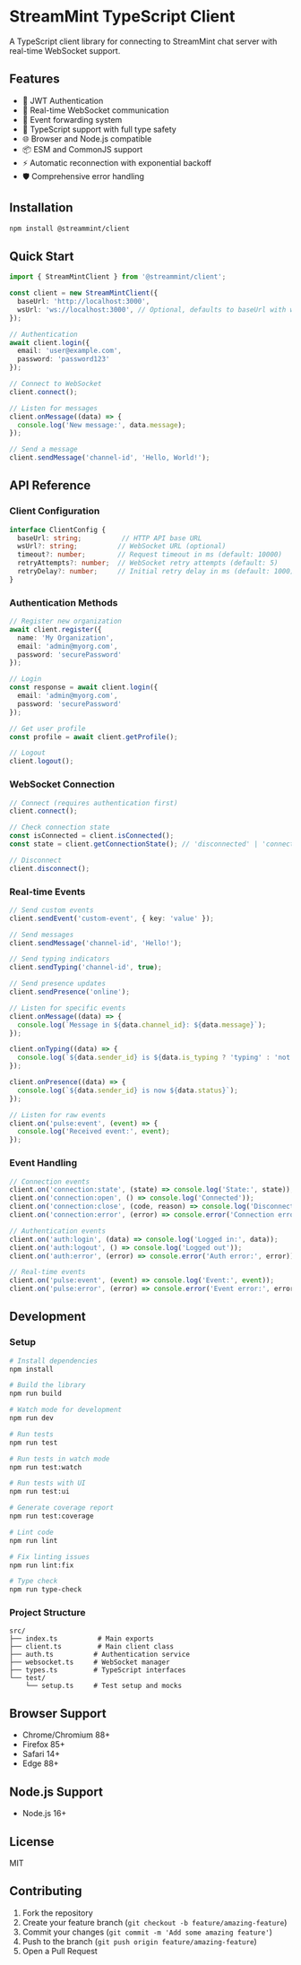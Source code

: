 # StreamMint TypeScript Client

A TypeScript client library for connecting to StreamMint chat server with real-time WebSocket support.

## Features

- 🔐 JWT Authentication
- 🚀 Real-time WebSocket communication
- 📡 Event forwarding system
- 🎯 TypeScript support with full type safety
- 🌐 Browser and Node.js compatible
- 📦 ESM and CommonJS support
- ⚡ Automatic reconnection with exponential backoff
- 🛡️ Comprehensive error handling

## Installation

```bash
npm install @streammint/client
```

## Quick Start

```typescript
import { StreamMintClient } from '@streammint/client';

const client = new StreamMintClient({
  baseUrl: 'http://localhost:3000',
  wsUrl: 'ws://localhost:3000', // Optional, defaults to baseUrl with ws protocol
});

// Authentication
await client.login({
  email: 'user@example.com',
  password: 'password123'
});

// Connect to WebSocket
client.connect();

// Listen for messages
client.onMessage((data) => {
  console.log('New message:', data.message);
});

// Send a message
client.sendMessage('channel-id', 'Hello, World!');
```

## API Reference

### Client Configuration

```typescript
interface ClientConfig {
  baseUrl: string;          // HTTP API base URL
  wsUrl?: string;          // WebSocket URL (optional)
  timeout?: number;        // Request timeout in ms (default: 10000)
  retryAttempts?: number;  // WebSocket retry attempts (default: 5)
  retryDelay?: number;     // Initial retry delay in ms (default: 1000)
}
```

### Authentication Methods

```typescript
// Register new organization
await client.register({
  name: 'My Organization',
  email: 'admin@myorg.com',
  password: 'securePassword'
});

// Login
const response = await client.login({
  email: 'admin@myorg.com',
  password: 'securePassword'
});

// Get user profile
const profile = await client.getProfile();

// Logout
client.logout();
```

### WebSocket Connection

```typescript
// Connect (requires authentication first)
client.connect();

// Check connection state
const isConnected = client.isConnected();
const state = client.getConnectionState(); // 'disconnected' | 'connecting' | 'connected' | 'reconnecting' | 'error'

// Disconnect
client.disconnect();
```

### Real-time Events

```typescript
// Send custom events
client.sendEvent('custom-event', { key: 'value' });

// Send messages
client.sendMessage('channel-id', 'Hello!');

// Send typing indicators
client.sendTyping('channel-id', true);

// Send presence updates
client.sendPresence('online');

// Listen for specific events
client.onMessage((data) => {
  console.log(`Message in ${data.channel_id}: ${data.message}`);
});

client.onTyping((data) => {
  console.log(`${data.sender_id} is ${data.is_typing ? 'typing' : 'not typing'}`);
});

client.onPresence((data) => {
  console.log(`${data.sender_id} is now ${data.status}`);
});

// Listen for raw events
client.on('pulse:event', (event) => {
  console.log('Received event:', event);
});
```

### Event Handling

```typescript
// Connection events
client.on('connection:state', (state) => console.log('State:', state));
client.on('connection:open', () => console.log('Connected'));
client.on('connection:close', (code, reason) => console.log('Disconnected'));
client.on('connection:error', (error) => console.error('Connection error:', error));

// Authentication events
client.on('auth:login', (data) => console.log('Logged in:', data));
client.on('auth:logout', () => console.log('Logged out'));
client.on('auth:error', (error) => console.error('Auth error:', error));

// Real-time events
client.on('pulse:event', (event) => console.log('Event:', event));
client.on('pulse:error', (error) => console.error('Event error:', error));
```

## Development

### Setup

```bash
# Install dependencies
npm install

# Build the library
npm run build

# Watch mode for development
npm run dev

# Run tests
npm run test

# Run tests in watch mode
npm run test:watch

# Run tests with UI
npm run test:ui

# Generate coverage report
npm run test:coverage

# Lint code
npm run lint

# Fix linting issues
npm run lint:fix

# Type check
npm run type-check
```

### Project Structure

```
src/
├── index.ts          # Main exports
├── client.ts         # Main client class
├── auth.ts          # Authentication service
├── websocket.ts     # WebSocket manager
├── types.ts         # TypeScript interfaces
└── test/
    └── setup.ts     # Test setup and mocks
```

## Browser Support

- Chrome/Chromium 88+
- Firefox 85+
- Safari 14+
- Edge 88+

## Node.js Support

- Node.js 16+

## License

MIT

## Contributing

1. Fork the repository
2. Create your feature branch (`git checkout -b feature/amazing-feature`)
3. Commit your changes (`git commit -m 'Add some amazing feature'`)
4. Push to the branch (`git push origin feature/amazing-feature`)
5. Open a Pull Request
